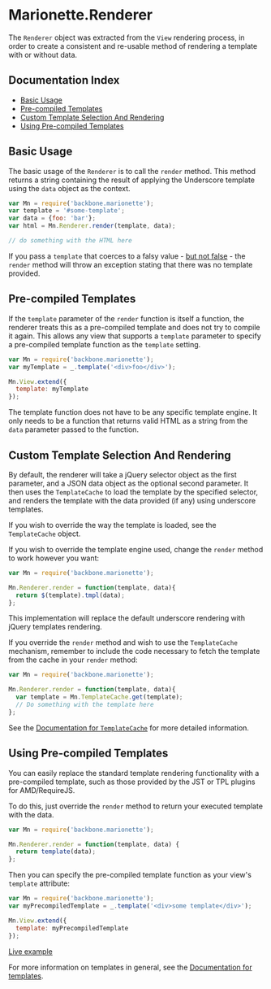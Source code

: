 # Marionette.Renderer

The `Renderer` object was extracted from the `View` rendering process, in order
to create a consistent and re-usable method of rendering a template with or
without data.

## Documentation Index

* [Basic Usage](#basic-usage)
* [Pre-compiled Templates](#pre-compiled-templates)
* [Custom Template Selection And Rendering](#custom-template-selection-and-rendering)
* [Using Pre-compiled Templates](#using-pre-compiled-templates)

## Basic Usage

The basic usage of the `Renderer` is to call the `render` method. This method
returns a string containing the result of applying the Underscore template
using the `data` object as the context.

```javascript
var Mn = require('backbone.marionette');
var template = '#some-template';
var data = {foo: 'bar'};
var html = Mn.Renderer.render(template, data);

// do something with the HTML here
```

If you pass a `template` that coerces to a falsy value -
[but not false](./marionette.view.md#managing-an-existing-page) - the `render`
method will  throw an exception stating that there was no template provided.

## Pre-compiled Templates

If the `template` parameter of the `render` function is itself a function,
the renderer treats this as a pre-compiled template and does not try to
compile it again. This allows any view that supports a `template` parameter
to specify a pre-compiled template function as the `template` setting.

```javascript
var Mn = require('backbone.marionette');
var myTemplate = _.template('<div>foo</div>');

Mn.View.extend({
  template: myTemplate
});
```

The template function does not have to be any specific template engine. It
only needs to be a function that returns valid HTML as a string from the
`data` parameter passed to the function.

## Custom Template Selection And Rendering

By default, the renderer will take a jQuery selector object as the first
parameter, and a JSON data object as the optional second parameter. It then uses
the `TemplateCache` to load the template by the specified selector, and renders
the template with the data provided (if any) using underscore templates.

If you wish to override the way the template is loaded, see the `TemplateCache`
object.

If you wish to override the template engine used, change the `render` method to
work however you want:

```javascript
var Mn = require('backbone.marionette');

Mn.Renderer.render = function(template, data){
  return $(template).tmpl(data);
};
```

This implementation will replace the default underscore rendering with jQuery
templates rendering.

If you override the `render` method and wish to use the `TemplateCache`
mechanism, remember to include the code necessary to fetch the template from the
cache in your `render` method:

```javascript
var Mn = require('backbone.marionette');

Mn.Renderer.render = function(template, data){
  var template = Mn.TemplateCache.get(template);
  // Do something with the template here
};
```

See the [Documentation for `TemplateCache`](./marionette.templatecache.md) for
more detailed information.

## Using Pre-compiled Templates

You can easily replace the standard template rendering functionality with a
pre-compiled template, such as those provided by the JST or TPL plugins for
AMD/RequireJS.

To do this, just override the `render` method to return your executed template
with the data.

```javascript
var Mn = require('backbone.marionette');

Mn.Renderer.render = function(template, data) {
  return template(data);
};
```

Then you can specify the pre-compiled template function as your view's
`template` attribute:

```javascript
var Mn = require('backbone.marionette');
var myPrecompiledTemplate = _.template('<div>some template</div>');

Mn.View.extend({
  template: myPrecompiledTemplate
});
```

[Live example](https://jsfiddle.net/marionettejs/kzths849/)

For more information on templates in general, see the
[Documentation for templates](./template.md).
